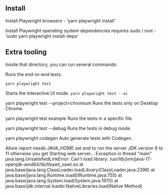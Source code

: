 
## Install

Install Playwright browsers -  'yarn playwright install'

Install Playwright operating system dependencies requires sudo / root - 'sudo yarn playwright install-deps'



## Extra tooling
Inside that directory, you can run several commands:

Runs the end-to-end tests.

```yarn playwright test```

Starts the interactive UI mode.
```yarn playwright test --ui```


yarn playwright test --project=chromium
Runs the tests only on Desktop Chrome.

yarn playwright test example
Runs the tests in a specific file.

yarn playwright test --debug
Runs the tests in debug mode.

yarn playwright codegen
Auto generate tests with Codegen.



Allure report needs JAVA_HOME set 
and to run the server JDK version 8 to 11 otherwise you get 
Starting web server...
Exception in thread "main" java.lang.UnsatisfiedLinkError: Can't load library: /usr/lib/jvm/java-17-openjdk-amd64/lib/libawt_xawt.so
at java.base/java.lang.ClassLoader.loadLibrary(ClassLoader.java:2398)
at java.base/java.lang.Runtime.load0(Runtime.java:755)
at java.base/java.lang.System.load(System.java:1970)
at java.base/jdk.internal.loader.NativeLibraries.load(Native Method)


